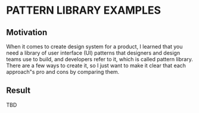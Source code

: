 # PATTERN LIBRARY EXAMPLES

## Motivation

When it comes to create design system for a product, I learned that you need a library of user interface (UI) patterns that designers and design teams use to build, and developers refer to it, which is called pattern library.
There are a few ways to create it, so I just want to make it clear that each approach"s pro and cons by comparing them.

## Result

TBD
